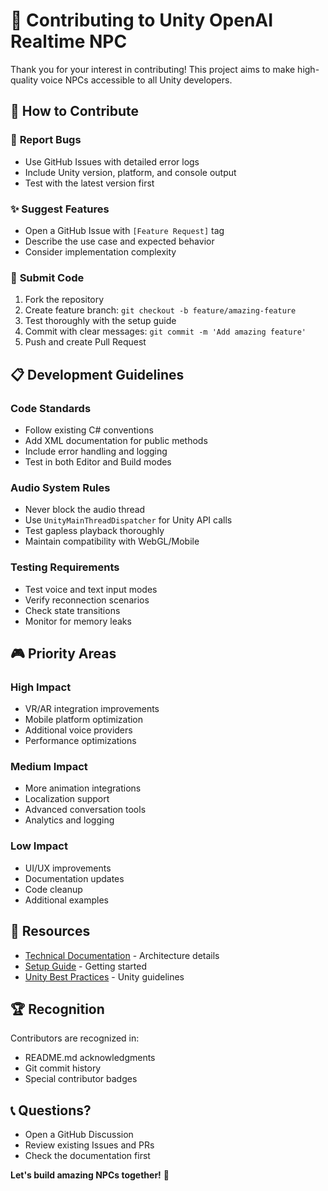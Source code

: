 # 🤝 Contributing to Unity OpenAI Realtime NPC

Thank you for your interest in contributing! This project aims to make high-quality voice NPCs accessible to all Unity developers.

## 🎯 How to Contribute

### 🐛 **Report Bugs**
- Use GitHub Issues with detailed error logs
- Include Unity version, platform, and console output
- Test with the latest version first

### ✨ **Suggest Features**  
- Open a GitHub Issue with `[Feature Request]` tag
- Describe the use case and expected behavior
- Consider implementation complexity

### 🔧 **Submit Code**
1. Fork the repository
2. Create feature branch: `git checkout -b feature/amazing-feature`
3. Test thoroughly with the setup guide
4. Commit with clear messages: `git commit -m 'Add amazing feature'`
5. Push and create Pull Request

## 📋 Development Guidelines

### **Code Standards**
- Follow existing C# conventions
- Add XML documentation for public methods
- Include error handling and logging
- Test in both Editor and Build modes

### **Audio System Rules**
- Never block the audio thread
- Use `UnityMainThreadDispatcher` for Unity API calls
- Test gapless playback thoroughly
- Maintain compatibility with WebGL/Mobile

### **Testing Requirements**
- Test voice and text input modes
- Verify reconnection scenarios
- Check state transitions
- Monitor for memory leaks

## 🎮 Priority Areas

### **High Impact**
- VR/AR integration improvements
- Mobile platform optimization  
- Additional voice providers
- Performance optimizations

### **Medium Impact**
- More animation integrations
- Localization support
- Advanced conversation tools
- Analytics and logging

### **Low Impact**  
- UI/UX improvements
- Documentation updates
- Code cleanup
- Additional examples

## 📖 Resources

- [Technical Documentation](TECHNICAL.md) - Architecture details
- [Setup Guide](SETUP.md) - Getting started
- [Unity Best Practices](https://unity.com/how-to/programming-unity) - Unity guidelines

## 🏆 Recognition

Contributors are recognized in:
- README.md acknowledgments
- Git commit history
- Special contributor badges

## 📞 Questions?

- Open a GitHub Discussion
- Review existing Issues and PRs
- Check the documentation first

**Let's build amazing NPCs together!** 🚀